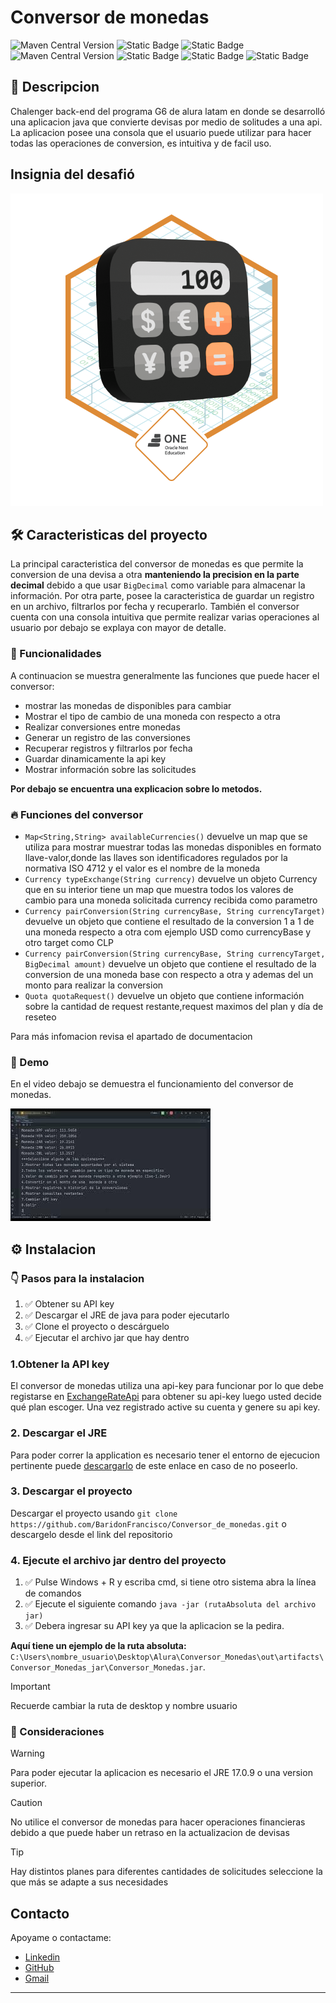 

# Conversor de monedas


![Maven Central Version](https://img.shields.io/maven-central/v/org.junit.jupiter/junit-jupiter-api?versionPrefix=5.10.2&style=for-the-badge&logo=junit5&label=JUnit5&color=824D74&link=https%3A%2F%2Fjunit.org%2Fjunit5%2Fdocs%2Fsnapshot%2Frelease-notes%2F)
![Static Badge](https://img.shields.io/badge/Java-17.0.9-orange?style=for-the-badge&link=https%3A%2F%2Fwww.oracle.com%2Fjava%2Ftechnologies%2Fjavase%2Fjdk17-archive-downloads.html)
![Static Badge](https://img.shields.io/badge/Json_-8A2BE2?style=for-the-badge&logo=json&labelColor=gray)
![Maven Central Version](https://img.shields.io/maven-central/v/com.google.code.gson/gson?versionPrefix=2.10.1&style=for-the-badge&label=Gson&color=153448&link=https%3A%2F%2Fgithub.com%2Fgoogle%2Fgson)
![Static Badge](https://img.shields.io/badge/Release%20Date-April-D20062?style=for-the-badge&labelColor=5F374B)
![Static Badge](https://img.shields.io/badge/status-finished-416D19?style=for-the-badge&labelColor=76885B)
![Static Badge](https://img.shields.io/badge/Licence-Mit-cyan?style=for-the-badge)



## 📝 Descripcion
Chalenger back-end del programa G6 de alura latam en donde se desarrolló una aplicacion java que convierte devisas por medio de solitudes a una api.
La aplicacion posee una consola que el usuario puede utilizar para hacer todas las operaciones de conversion,
es intuitiva y de facil uso.


## Insignia del desafió
![image](src/main/resources/Badge-Conversor.png)



## 🛠️ Caracteristicas del proyecto
La principal caracteristica del conversor de monedas es que permite la conversion de una devisa a otra 
**manteniendo la precision en la parte decimal** debido a que usar `BigDecimal` como variable para almacenar la información.
Por otra parte, posee la caracteristica de guardar un registro en un archivo, filtrarlos por fecha y recuperarlo.
También el conversor cuenta con una consola intuitiva que permite realizar varias operaciones al usuario por debajo se explaya
con mayor de detalle.


### 🔧 Funcionalidades
A continuacion se muestra generalmente las funciones que puede hacer el conversor:
* mostrar las monedas de disponibles para cambiar
* Mostrar el tipo de cambio de una moneda con respecto a otra 
* Realizar conversiones entre monedas 
* Generar un registro de las conversiones
* Recuperar registros y filtrarlos por fecha
* Guardar dinamicamente la api key
* Mostrar información sobre las solicitudes

**Por debajo se encuentra una explicacion sobre lo metodos.**


### 🔥 Funciones del conversor
 * `Map<String,String> availableCurrencies()` devuelve un map que se utiliza para mostrar muestrar todas las monedas disponibles en formato llave-valor,donde las llaves son identificadores regulados por la normativa ISO 4712 y el valor es el nombre de la moneda
 *  `Currency typeExchange(String currency)` devuelve un objeto Currency que en su interior tiene un map que muestra todos los valores de cambio para una moneda solicitada currency recibida como parametro
 *  `Currency pairConversion(String currencyBase, String currencyTarget)` devuelve un objeto que contiene el resultado de la conversion 1 a 1 de una moneda respecto a otra com ejemplo USD como currencyBase y otro target como CLP
 *  `Currency pairConversion(String currencyBase, String currencyTarget, BigDecimal amount)` devuelve un objeto que contiene el resultado de la conversion de una moneda base con respecto a otra y ademas del un monto para realizar la conversion
 *   `Quota quotaRequest()` devuelve un objeto que contiene información sobre la cantidad de request restante,request maximos del plan y día de reseteo



Para más infomacion revisa el apartado de documentacion
### 💽 Demo
En el video debajo se demuestra el funcionamiento del conversor de monedas.

[![conversor_demonstration](img.png)](https://www.youtube.com/watch?v=ZxvYIUQZ7EY)



## ⚙️ Instalacion

### 👇 Pasos para la instalacion
   1. ✅ Obtener su API key
   2. ✅ Descargar el JRE de java para poder ejecutarlo
   3. ✅ Clone el proyecto o descárguelo
   4. ✅ Ejecutar el archivo jar que hay dentro

### 1.Obtener la API key
El conversor de monedas utiliza una api-key para funcionar por lo que debe registarse en [ExchangeRateApi]() para obtener su api-key luego usted decide qué plan escoger. Una vez registrado active su cuenta y genere su api key.
### 2. Descargar el JRE
Para poder correr la application es necesario tener el entorno de ejecucion pertinente puede [descargarlo](https://www.oracle.com/java/technologies/downloads/) de este enlace en caso de no poseerlo.
### 3. Descargar el proyecto
Descargar el proyecto usando `git clone https://github.com/BaridonFrancisco/Conversor_de_monedas.git` o descargelo desde el link del repositorio
### 4. Ejecute el archivo jar dentro del proyecto
 1. ✅ Pulse Windows + R y escriba cmd, si tiene otro sistema abra la línea de comandos
 2. ✅ Ejecute el siguiente comando `java -jar (rutaAbsoluta del archivo jar)`
 3. ✅ Debera ingresar su API key ya que la aplicacion se la pedira.

**Aquí tiene un ejemplo de la ruta absoluta:** 
`C:\Users\nombre_usuario\Desktop\Alura\Conversor_Monedas\out\artifacts\Conversor_Monedas_jar\Conversor_Monedas.jar`.
>[!IMPORTANT]
> Recuerde cambiar la ruta de desktop y nombre usuario

### 👀 Consideraciones
> [!WARNING]
> Para poder ejecutar la aplicacion es necesario el JRE 17.0.9 o una version superior.

> [!CAUTION]
> No utilice el conversor de monedas para hacer operaciones financieras debido a que puede haber un retraso en la actualizacion de devisas

> [!TIP]
> Hay distintos planes para diferentes cantidades de solicitudes seleccione la que más se adapte a sus necesidades


## Contacto
Apoyame o contactame:
 * [Linkedin](https://www.linkedin.com/in/francisco-baridon/)
 * [GitHub](https://github.com/BaridonFrancisco)
 * [Gmail]()
---


